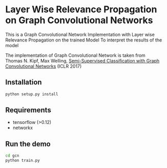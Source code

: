 # Layer Wise Relevance Propagation on Graph Convolutional Networks

This is a Graph Convolutional Network Implementation with Layer wise Relevance Propagation on the trained Model To interpret the results of the model

The implementation of Graph Convolutional Network is taken from  
Thomas N. Kipf, Max Welling, [Semi-Supervised Classification with Graph Convolutional Networks](http://arxiv.org/abs/1609.02907) (ICLR 2017)


## Installation

```bash
python setup.py install
```

## Requirements
* tensorflow (>0.12)
* networkx

## Run the demo

```bash
cd gcn
python train.py
```

